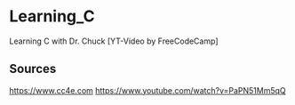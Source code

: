 # Learning_C
Learning C with Dr. Chuck [YT-Video by FreeCodeCamp]


## Sources
https://www.cc4e.com
https://www.youtube.com/watch?v=PaPN51Mm5qQ
